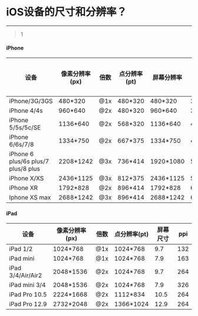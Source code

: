 # iOS设备的尺寸和分辨率？
___



> 1

#### iPhone

| 设备                                | 像素分辨率(px) | 倍数 | 点分辨率(pt) | 屏幕分辨率 | 屏幕尺寸 | ppi  |
| ----------------------------------- | -------------- | ---- | ------------ | ---------- | -------- | ---- |
| iPhone/3G/3GS                       | 480*320        | @1x  | 480*320      | 480*320    | 3.5      | 163  |
| iPhone 4/4s                         | 960*640        | @2x  | 480*320      | 960*640    | 3.5      | 326  |
| iPhone 5/5s/5c/SE                   | 1136*640       | @2x  | 568*320      | 1136*640   | 4.0      | 326  |
| iPhone 6/6s/7/8                     | 1334*750       | @2x  | 667*375      | 1334*750   | 4.7      | 326  |
| iPhone 6 plus/6s plus/7 plus/8 plus | 2208*1242      | @3x  | 736*414      | 1920*1080  | 5.5      | 401  |
| iPhone X/XS                         | 2436*1125      | @3x  | 812*375      | 2436*1125  | 5.8      | 458  |
| iPhone XR                           | 1792*828       | @2x  | 896*414      | 1792*828   | 6.1      | 326  |
| Iphone XS max                       | 2688*1242      | @3x  | 896*414      | 2688*1242  | 6.5      | 458  |



#### iPad

| 设备              | 像素分辨率(px) | 倍数 | 点分辨率(pt) | 屏幕尺寸 | ppi  |
| ----------------- | -------------- | ---- | ------------ | -------- | ---- |
| iPad 1/2          | 1024*768       | @1x  | 1024*768     | 9.7      | 132  |
| iPad mini         | 1024*768       | @1x  | 1024*768     | 7.9      | 163  |
| iPad 3/4/Air/Air2 | 2048*1536      | @2x  | 1024*768     | 9.7      | 264  |
| iPad mini 3/4     | 2048*1536      | @2x  | 1024*768     | 7.9      | 326  |
| iPad Pro 10.5     | 2224*1668      | @2x  | 1112*834     | 10.5     | 264  |
| iPad Pro 12.9     | 2732*2048      | @2x  | 1366*1024    | 12.9     | 264  |

#### 
